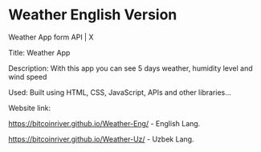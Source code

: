 # Weather English Version
Weather App form API | X

Title: Weather App

Description: With this app you can see 5 days weather, humidity level and wind speed

Used: Built using HTML, CSS, JavaScript, APIs and other libraries...

Website link:

https://bitcoinriver.github.io/Weather-Eng/ - English Lang.

https://bitcoinriver.github.io/Weather-Uz/ - Uzbek Lang.
